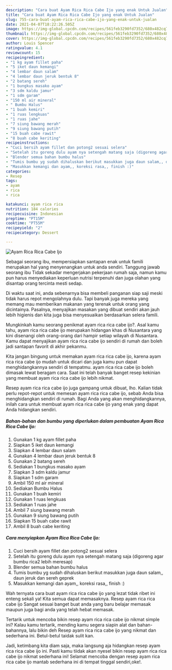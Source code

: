 ```yaml
---
description: "Cara buat Ayam Rica Rica Cabe Ijo yang enak Untuk Jualan"
title: "Cara buat Ayam Rica Rica Cabe Ijo yang enak Untuk Jualan"
slug: 755-cara-buat-ayam-rica-rica-cabe-ijo-yang-enak-untuk-jualan
date: 2021-04-07T18:22:26.505Z
image: https://img-global.cpcdn.com/recipes/561feb3290fd7352/680x482cq70/ayam-rica-rica-cabe-ijo-foto-resep-utama.jpg
thumbnail: https://img-global.cpcdn.com/recipes/561feb3290fd7352/680x482cq70/ayam-rica-rica-cabe-ijo-foto-resep-utama.jpg
cover: https://img-global.cpcdn.com/recipes/561feb3290fd7352/680x482cq70/ayam-rica-rica-cabe-ijo-foto-resep-utama.jpg
author: Louis Spencer
ratingvalue: 4.1
reviewcount: 15
recipeingredient:
- "1 kg ayam fillet paha"
- "5 iket daun kemangi"
- "4 lembar daun salam"
- "4 lembar daun jeruk bentuk 8"
- "2 batang sereh"
- "1 bungkus masako ayam"
- "3 sdm kaldu jamur"
- "1 sdm garam"
- "150 ml air mineral"
- " Bumbu Halus"
- "1 buah kemiri"
- "1 ruas lengkuas"
- "1 ruas jahe"
- "7 siung bawang merah"
- "9 siung bawang putih"
- "15 buah cabe rawit"
- "8 buah cabe keriting"
recipeinstructions:
- "Cuci bersih ayam fillet dan potong2 sesuai selera"
- "Setelah itu goreng dulu ayam nya setengah matang saja (digoreng agar bumbu rica2 lebih meresap)"
- "Blender semua bahan bumbu halus"
- "Tumis bumbu yg sudah dihaluskan berikut masukkan juga daun salam,, daun jeruk dan sereh geprek"
- "Masukkan kemangi dan ayam,, koreksi rasa,, finish :)"
categories:
- Resep
tags:
- ayam
- rica
- rica

katakunci: ayam rica rica 
nutrition: 184 calories
recipecuisine: Indonesian
preptime: "PT15M"
cooktime: "PT55M"
recipeyield: "2"
recipecategory: Dessert

---
```



![Ayam Rica Rica Cabe Ijo](https://img-global.cpcdn.com/recipes/561feb3290fd7352/680x482cq70/ayam-rica-rica-cabe-ijo-foto-resep-utama.jpg)

Sebagai seorang ibu, mempersiapkan santapan enak untuk famili merupakan hal yang menyenangkan untuk anda sendiri. Tanggung jawab seorang ibu Tidak sekadar mengerjakan pekerjaan rumah saja, namun kamu pun harus menyediakan keperluan nutrisi terpenuhi dan juga olahan yang disantap orang tercinta mesti sedap.

Di waktu  saat ini, anda sebenarnya bisa membeli panganan siap saji meski tidak harus repot mengolahnya dulu. Tapi banyak juga mereka yang memang mau memberikan makanan yang terenak untuk orang yang dicintainya. Pasalnya, menyajikan masakan yang dibuat sendiri akan jauh lebih higienis dan kita juga bisa menyesuaikan berdasarkan selera famili. 



Mungkinkah kamu seorang penikmat ayam rica rica cabe ijo?. Asal kamu tahu, ayam rica rica cabe ijo merupakan hidangan khas di Nusantara yang kini disenangi oleh orang-orang dari hampir setiap wilayah di Nusantara. Kamu dapat menyajikan ayam rica rica cabe ijo sendiri di rumah dan boleh jadi santapan favorit di akhir pekanmu.

Kita jangan bingung untuk memakan ayam rica rica cabe ijo, karena ayam rica rica cabe ijo mudah untuk dicari dan juga kamu pun dapat menghidangkannya sendiri di tempatmu. ayam rica rica cabe ijo boleh dimasak lewat beragam cara. Saat ini telah banyak banget resep kekinian yang membuat ayam rica rica cabe ijo lebih nikmat.

Resep ayam rica rica cabe ijo juga gampang untuk dibuat, lho. Kalian tidak perlu repot-repot untuk memesan ayam rica rica cabe ijo, sebab Anda bisa menghidangkan sendiri di rumah. Bagi Anda yang akan menghidangkannya, inilah cara untuk membuat ayam rica rica cabe ijo yang enak yang dapat Anda hidangkan sendiri.

<!--inarticleads1-->

##### Bahan-bahan dan bumbu yang diperlukan dalam pembuatan Ayam Rica Rica Cabe Ijo:

1. Gunakan 1 kg ayam fillet paha
1. Siapkan 5 iket daun kemangi
1. Siapkan 4 lembar daun salam
1. Gunakan 4 lembar daun jeruk bentuk 8
1. Gunakan 2 batang sereh
1. Sediakan 1 bungkus masako ayam
1. Siapkan 3 sdm kaldu jamur
1. Siapkan 1 sdm garam
1. Ambil 150 ml air mineral
1. Sediakan  Bumbu Halus
1. Gunakan 1 buah kemiri
1. Gunakan 1 ruas lengkuas
1. Sediakan 1 ruas jahe
1. Ambil 7 siung bawang merah
1. Gunakan 9 siung bawang putih
1. Siapkan 15 buah cabe rawit
1. Ambil 8 buah cabe keriting




<!--inarticleads2-->

##### Cara menyiapkan Ayam Rica Rica Cabe Ijo:

1. Cuci bersih ayam fillet dan potong2 sesuai selera
1. Setelah itu goreng dulu ayam nya setengah matang saja (digoreng agar bumbu rica2 lebih meresap)
1. Blender semua bahan bumbu halus
1. Tumis bumbu yg sudah dihaluskan berikut masukkan juga daun salam,, daun jeruk dan sereh geprek
1. Masukkan kemangi dan ayam,, koreksi rasa,, finish :)




Wah ternyata cara buat ayam rica rica cabe ijo yang lezat tidak ribet ini enteng sekali ya! Kita semua dapat memasaknya. Resep ayam rica rica cabe ijo Sangat sesuai banget buat anda yang baru belajar memasak maupun juga bagi anda yang telah hebat memasak.

Tertarik untuk mencoba bikin resep ayam rica rica cabe ijo nikmat simple ini? Kalau kamu tertarik, mending kamu segera siapin alat dan bahan-bahannya, lalu bikin deh Resep ayam rica rica cabe ijo yang nikmat dan sederhana ini. Betul-betul taidak sulit kan. 

Jadi, ketimbang kita diam saja, maka langsung aja hidangkan resep ayam rica rica cabe ijo ini. Pasti kamu tiidak akan nyesel bikin resep ayam rica rica cabe ijo nikmat sederhana ini! Selamat mencoba dengan resep ayam rica rica cabe ijo mantab sederhana ini di tempat tinggal sendiri,oke!.

